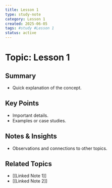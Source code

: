 ```yaml
---
title: Lesson 1  
type: study-note  
category: Lesson 1  
created: 2025-06-05  
tags: #study #Lesson 1  
status: active  
---
```


# Topic: Lesson 1
## Summary
- Quick explanation of the concept.

## Key Points
- Important details.
- Examples or case studies.

## Notes & Insights
- Observations and connections to other topics.

## Related Topics
- [[Linked Note 1]]
- [[Linked Note 2]]
